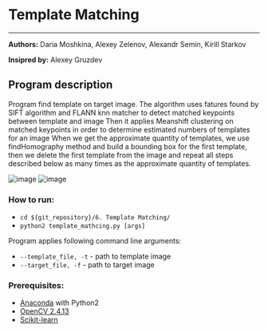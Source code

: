 # Template Matching
___
**Authors:** Daria Moshkina, Alexey Zelenov, Alexandr Semin, Kirill Starkov

**Insipred by:** Alexey Gruzdev

## Program description
Program find template on target image.
The algorithm uses fatures found by SIFT algorithm and FLANN knn matcher to detect matched keypoints between template and image
Then it applies Meanshift clustering on matched keypoints in order to determine estimated numbers of templates for an image
When we get the approximate quantity of templates, we use findHomography method and build a bounding box for the first template, then we delete the first template from the image and repeat all steps described below as many times as the approximate quantity of templates.

![image](https://image.ibb.co/jkConk/Screen_Shot_2017_06_23_at_11_59_04.png)
![image](https://image.ibb.co/mZxFYQ/Screen_Shot_2017_06_23_at_11_47_15.png)

### How to run:
* `cd ${git_repository}/6. Template Matching/`
* `python2 template_mathcing.py [args]`

Program applies following command line arguments:
* `--template_file, -t` - path to template image
* `--target_file, -f` - path to target image

### Prerequisites:
* [Anaconda]( https://www.continuum.io/downloads) with Python2
* [OpenCV 2.4.13](https://github.com/opencv/opencv/tree/2.4.13)
* [Scikit-learn](http://scikit-learn.org)
